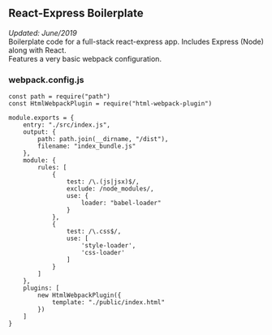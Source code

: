 ## React-Express Boilerplate
*Updated: June/2019*<br>
Boilerplate code for a full-stack react-express app. Includes Express (Node) along with React.
<br>
Features a very basic webpack configuration.
### webpack.config.js
```
const path = require("path")
const HtmlWebpackPlugin = require("html-webpack-plugin")

module.exports = {
    entry: "./src/index.js",
    output: {
        path: path.join(__dirname, "/dist"),
        filename: "index_bundle.js"
    },
    module: {
        rules: [
            {
                test: /\.(js|jsx)$/,
                exclude: /node_modules/,
                use: {
                    loader: "babel-loader"
                }
            },
            {
                test: /\.css$/,
                use: [
                    'style-loader',
                    'css-loader'
                ]
            }
        ]
    },
    plugins: [
        new HtmlWebpackPlugin({
            template: "./public/index.html"
        })
    ]
}
```